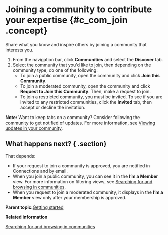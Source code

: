 # Joining a community to contribute your expertise {#c_com_join .concept}

Share what you know and inspire others by joining a community that interests you.

1.  From the navigation bar, click **Communities** and select the **Discover** tab.
2.  Select the community that you'd like to join, then depending on the community type, do one of the following:
    -   To join a public community, open the community and click **Join this Community**.
    -   To join a moderated community, open the community and click **Request to Join this Community**. Then, make a request to join.
    -   To join a restricted community, you must be invited. To see if you are invited to any restricted communities, click the **Invited** tab, then accept or decline the invitation.

**Note:** Want to keep tabs on a community? Consider following the community to get notified of updates. For more information, see [Viewing updates in your community](c_com_view_status_updates.md).

## What happens next? { .section}

That depends:

-   If your request to join a community is approved, you are notified in Connections and by email.
-   When you join a public community, you can see it in the **I’m a Member** view. For more information on filtering views, see [Searching for and browsing in communities](t_com_search.md).
-   When you request to join a moderated community, it displays in the **I’m a Member** view only after your membership is approved.

**Parent topic:**[Getting started](../communities/community_getstart.md)

**Related information**  


[Searching for and browsing in communities](../communities/t_com_search.md)

